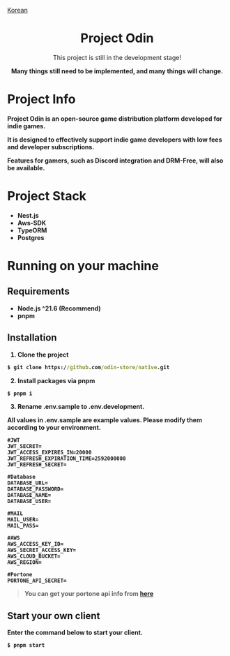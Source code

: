 [Korean](./documents/korean.md)

<div align="center">

# Project Odin

This project is still in the development stage!

<b>Many things still need to be implemented, and many things will change.<b/>

</div>

# Project Info

Project Odin is an open-source game distribution platform developed for indie games.

It is designed to effectively support indie game developers with low fees and developer subscriptions.

Features for gamers, such as Discord integration and DRM-Free, will also be available.

# Project Stack

- Nest.js
- Aws-SDK
- TypeORM
- Postgres

# Running on your machine

## Requirements

- Node.js ^21.6 (Recommend)
- pnpm

## Installation

1. Clone the project

```cmd
$ git clone https://github.com/odin-store/native.git
```

2. Install packages via pnpm

```cmd
$ pnpm i
```

3. Rename .env.sample to .env.development.

All values in .env.sample are example values. Please modify them according to your environment.

```env
#JWT
JWT_SECRET=
JWT_ACCESS_EXPIRES_IN=20000
JWT_REFRESH_EXPIRATION_TIME=2592000000
JWT_REFRESH_SECRET=

#Database
DATABASE_URL=
DATABASE_PASSWORD=
DATABASE_NAME=
DATABASE_USER=

#MAIL
MAIL_USER=
MAIL_PASS=

#AWS
AWS_ACCESS_KEY_ID=
AWS_SECRET_ACCESS_KEY=
AWS_CLOUD_BUCKET=
AWS_REGION=

#Portone
PORTONE_API_SECRET=
```

> You can get your portone api info from [here](https://portone.io/)

## Start your own client

Enter the command below to start your client.

```cmd
$ pnpm start
```
